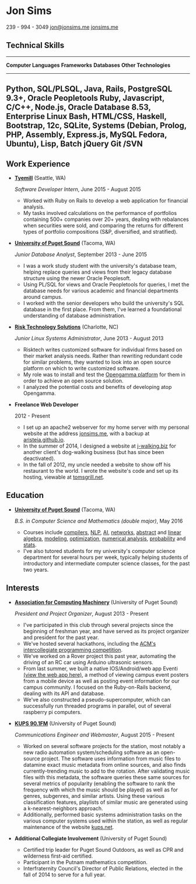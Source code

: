 Jon Sims
===============

239 - 994 - 3049
[jon@jonsims.me](mailto:jon@jonsims.me)
[jonsims.me](http://www.jonsims.me)

Technical Skills
----------------

----------------------------------------------------------------------------------------
**Computer Languages**       **Frameworks** **Databases**     **Other
                                                               Technologies**
---------------------------- -------------- ----------------- --------------------------
Python, SQL/PLSQL, Java,     Rails,         PostgreSQL 9.3+,  Oracle Peopletools
Ruby, Javascript, C/C++,     Node.js,       Oracle Database   8.53, Enterprise Linux
Bash, HTML/CSS, Haskell,     Bootstrap,     12c, SQLite,      Systems (Debian,
Prolog, PHP, Assembly,       Express.js,    MySQL             Fedora, Ubuntu),
Lisp, Batch                  jQuery                            Git /SVN
-----------------------------------------------------------------------------------------




Work Experience
---------------

*   **[Tyemill](http://www.tyemill.com/)** (Seattle, WA)

    *Software Developer Intern*, June 2015 - August 2015

    -   Worked with Ruby on Rails to develop a web application for financial analysis. 
    -   My tasks involved calculations on the performance of portfolios containing 500+ companies over 20+ years, dealing with rebalances when securities were sold, and comparing the returns for different types of portfolio compositions (S&P, diversified, and stratified).

*   **[University of Puget Sound](http://www.pugetsound.edu/)** (Tacoma, WA)

    *Junior Database Analyst*, September 2013 - June 2015

    -   I was a work study student with the university's database team, helping replace queries and views from their legacy database structure using the newer Oracle Peoplesoft.
    -   Using PL/SQL for views and Oracle Peopletools for queries, I met the database needs for various academic and financial departments around campus.
    -   I worked with the senior developers who build the university's SQL database in the first place. From them, I've learned a foundational understanding of database administration.

*   **[Risk Technology Solutions](http://www.risktechnologysolutions.com/)** (Charlotte, NC)

    *Junior Linux Systems Administrator*, June 2013 - August 2013

    -   Risktech writes customized software for individual firms based on their market analysis needs. Rather than rewriting redundant code for similar problems, they wanted to look into an open source platform on which to write customized software. 
    -   My role was to install and test the [Opengamma platform](https://github.com/OpenGamma/OG-Platform) for them in order to achieve an open source solution. 
    -   I analyzed the potential costs and benefits of developing atop Opengamma.

*   **Freelance Web Developer**

    2012 - Present

    -   I set up an apache2 webserver for my home server with my personal website at the address [jonsims.me](www.jonsims.me), with a backup at [aristeia.github.io](http://aristeia.github.io/).
    -   In the summer of 2014, I designed a website at [j-walking.biz]() for another client's dog-walking business (but has since been deactivated).
    -   In the fall of 2012, my uncle needed a website to show off his restaurant to the world. I wrote the website's code and set up its hosting, viewable at [tomsgrill.net](http://www.tomsgrill.net/).
    



Education
---------

*   **[University of Puget Sound](http://www.pugetsound.edu/)** (Tacoma, WA)

    *B.S. in Computer Science and Mathematics (double major)*, May 2016

    -   Courses include [compilers](/syllabi/cs481.pdf), [NLP](/syllabi/cs425.pdf), [AI](/syllabi/cs431.pdf), [networks](/syllabi/cs325.pdf), [abstract](/syllabi/math433.pdf) and [linear algebra](/syllabi/math290.pdf), [modeling](/syllabi/math471.pdf), [optimization](/syllabi/math335.pdf), [numerical analysis](/syllabi/math420.pdf), [probability](/syllabi/math375.pdf) and [stats](/syllabi/math376.pdf).
    -   I've also tutored students for my university's computer science department for several hours per week, typically helping students of introductory and intermediate computer science classes, for the past two years.


Interests
---------

*   **[Association for Computing Machinery](http://acm.pugetsound.edu)** (University of Puget Sound)

    *President and Project Organizer*, August 2013 - Present

    -   I've participated in this club through several projects since the beginning of freshman year, and have served as its project organizer and president for the past year.
    -   We've hosted several hackathons, including the [ACM's intercollegiate programming competition](http://mathcs.pugetsound.edu/acm-icpc/).
    -   We've worked on a Rover project this past year, automating the driving of an RC car using Arduino ultrasonic sensors.
    -   From last summer, we built a native IOS/Android/web app Eventi [(view the web app here)](http://eventi.pugetsound.edu/), a method of viewing campus event posters from a mobile device as well as posting event information for our campus community. I focused on the Ruby-on-Rails backend, dealing with its API and database.
    -   We've also constructed a pseudo-supercomputer, which can successfully run threaded programs in parallel, out of several raspberry pi computers. 

*   **[KUPS 90.1FM](http://www.kups.net/)** (University of Puget Sound)

    *Communications Engineer and Webmaster*, August 2015 - Present

    -   Worked on several software projects for the station, most notably a new radio automation system/scheduling software as an open-source project. The software uses information from music files to datamine exact music metadata from online sources, and also finds currently-trending music to add to the rotation. After validating music files with this metadata, the software queries these same sources for several metrics of popularity (enabling the software to rank the frequency with which the music should be played) as well as for genres, subgenres, and similar artists. Using these various classification features, playlists of similar music are generated using a k-nearest-neighbors approach.
    -   Additionally, performed basic systems administration tasks on the various computer systems used within the station, as well as regular maintenance of the website [kups.net](http://www.kups.net/).

*   **Additional Collegiate Involvement** (University of Puget Sound)

    -   Certified trip leader for Puget Sound Outdoors, as well as CPR and wilderness first-aid certified.
    -   Participant in the Putnam mathematics competition.
    -   Interfraternity Council's Director of Public Relations, elected in the fall of 2014 to serve for a full year.